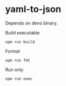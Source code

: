 # yaml-to-json

Depends on deno binary.

Build executable

```shell
npm run build
```

Format

```shell
npm run fmt
```

Run only

```shell
npm run exec
```
